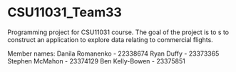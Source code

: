 # CSU11031_Team33
Programming project for CSU11031 course. The goal of the project is to s to construct an application to explore data relating to commercial flights.

Member names:
Danila Romanenko - 22338674
Ryan Duffy - 23373365
Stephen McMahon - 23374129
Ben Kelly-Bowen - 23375851
